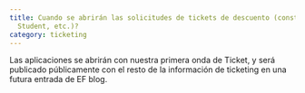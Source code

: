 ```yaml
---
title: Cuando se abrirán las solicitudes de tickets de descuento (constructor, orador,
  Student, etc.)?
category: ticketing
---
```


Las aplicaciones se abrirán con nuestra primera onda de Ticket, y será publicado públicamente con el resto de la información de ticketing en una futura entrada de EF blog.
